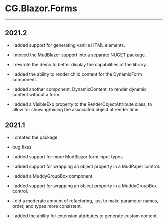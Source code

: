 # CG.Blazor.Forms
---

## 2021.2

* I added support for generating vanilla HTML elements.

* I moved the MudBlazor support into a separate NUGET package.

* I rewrote the demo to better display the capabilities of the library.

* I added the ability to render child content for the DynamicForm component.

* I added another component, DynamicContent, to render dynamic content without a form.

* I added a VisibleExp property to the RenderObjectAttribute class, to allow for showing/hiding the associated object at render time.

## 2021.1

* I created the package.

* bug fixes

* I added support for more MudBlazor form input types.

* I added support for wrapping an object property in a MudPaper control.

* I added a MuddyGroupBox component.

* I added support for wrapping an object property in a MuddyGroupBox control.

* I did a moderate amount of refactoring, just to make parameter names, order, and types more consistent.

* I added the ability for extension attributes to generate custom content.



